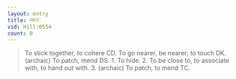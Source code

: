 ```yaml
---
layout: entry
title: འཇར་
vid: Hill:0554
count: 0
---
```

> To stick together, to cohere CD\. To go nearer, be nearer; to touch DK\. (archaic) To patch, mend DS\. 1\. To hide\. 2\. To be close to, to associate with, to hand out with\. 3\. (archaic) To patch, to mend TC\.



